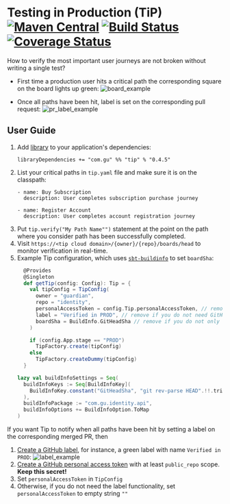 # Testing in Production (TiP) [![Maven Central](https://maven-badges.herokuapp.com/maven-central/com.gu/tip_2.12/badge.svg?style=plastic)](https://maven-badges.herokuapp.com/maven-central/com.gu/tip_2.12) [![Build Status](https://travis-ci.org/guardian/tip.svg?branch=master)](https://travis-ci.org/guardian/tip) [![Coverage Status](https://coveralls.io/repos/github/guardian/tip/badge.svg?branch=master)](https://coveralls.io/github/guardian/tip?branch=master)

How to verify the most important user journeys are not broken without writing a single test?

* First time a production user hits a critical path the corresponding square on the board lights up green:
![board_example](https://user-images.githubusercontent.com/13835317/43644305-342da90c-9726-11e8-8563-026403792153.png)


* Once all paths have been hit, label is set on the corresponding pull request:
![pr_label_example](https://user-images.githubusercontent.com/13835317/43644948-5ec1e7bc-9728-11e8-9b49-f4f095522811.png)

## User Guide

1. Add [library](https://maven-badges.herokuapp.com/maven-central/com.gu/tip_2.12) to your application's dependencies:
    ```
    libraryDependencies += "com.gu" %% "tip" % "0.4.5"
    ```
1. List your critical paths in `tip.yaml` file and make sure it is on the classpath:
    ```
    - name: Buy Subscription
      description: User completes subscription purchase journey

    - name: Register Account
      description: User completes account registration journey
    ```
1. Put `tip.verify("My Path Name"")` statement at the point on the path where you consider path has been successfully completed.
1. Visit `https://<tip cloud domain>/{owner}/{repo}/boards/head` to monitor verification in real-time.
1. Example Tip configuration, which uses [`sbt-buildinfo`](https://github.com/sbt/sbt-buildinfo) to set `boardSha`:
    ```scala
      @Provides
      @Singleton
      def getTip(config: Config): Tip = {
        val tipConfig = TipConfig(
          owner = "guardian",
          repo = "identity",
          personalAccessToken = config.Tip.personalAccessToken, // remove if you do not need GitHub label functionality
          label = "Verified in PROD", // remove if you do not need GitHub label functionality
          boardSha = BuildInfo.GitHeadSha // remove if you do not only one board instead of board per sha
        )
    
        if (config.App.stage == "PROD")
          TipFactory.create(tipConfig)
        else
          TipFactory.createDummy(tipConfig)
      }
    ```
    ```scala
    lazy val buildInfoSettings = Seq(
      buildInfoKeys := Seq[BuildInfoKey](
        BuildInfoKey.constant("GitHeadSha", "git rev-parse HEAD".!!.trim)
      ),
      buildInfoPackage := "com.gu.identity.api",
      buildInfoOptions += BuildInfoOption.ToMap
    )

    ```
If you want Tip to notify when all paths have been hit by setting a label on the corresponding merged PR, then  
1. [Create a GitHub label](https://help.github.com/articles/creating-and-editing-labels-for-issues-and-pull-requests/), for instance, a green label with name `Verified in PROD`:
![label_example](https://cloud.githubusercontent.com/assets/13835317/24609160/a1332296-1871-11e7-8bc7-e325c0be7b93.png)
1. [Create a GitHub personal access token](https://help.github.com/articles/creating-a-personal-access-token-for-the-command-line/) with at least `public_repo` scope. **Keep this secret!**
1. Set `personalAccessToken` in `TipConfig`
1. Otherwise, if you do not need the label functionality, set  `personalAccessToken` to empty string `""`
